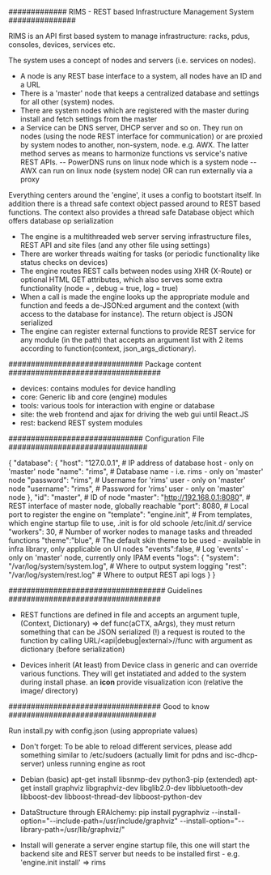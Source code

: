 ############# RIMS - REST based Infrastructure Management System ###############

RIMS is an API first based system to manage infrastructure: racks, pdus, consoles, devices, services etc.

The system uses a concept of nodes and servers (i.e. services on nodes).
- A node is any REST base interface to a system, all nodes have an ID and a URL
- There is a 'master' node that keeps a centralized database and settings for all other (system) nodes.
- There are system nodes which are registered with the master during install and fetch settings from the master
- a Service can be DNS server, DHCP server and so on. They run on nodes (using the node REST interface for communication) or are proxied by system nodes to another, non-system, node. e.g. AWX. The latter method serves as means to harmonize functions vs service's native REST APIs.
-- PowerDNS runs on linux node which is a system node
-- AWX can run on linux node (system node) OR can run externally via a proxy

Everything centers around the 'engine', it uses a config to bootstart itself. In addition there is a thread safe context object passed around to REST based functions. The context also provides a thread safe Database object which offers database op serialization
- The engine is a multithreaded web server serving infrastructure files, REST API and site files (and any other file using settings)
- There are worker threads waiting for tasks (or periodic functionality like status checks on devices)
- The engine routes REST calls between nodes using XHR (X-Route) or optional HTML GET attributes, which also serves some extra functionality (node = <node>, debug = true, log = true)
- When a call is made the engine looks up the appropriate module and function and feeds a de-JSON:ed argument and the context (with access to the database for instance). The return object is JSON serialized
- The engine can register external functions to provide REST service for any module (in the path) that accepts an argument list with 2 items according to function(context, json_args_dictionary).


############################## Package content ##################################
- devices: contains modules for device handling 
- core: Generic lib and core (engine) modules
- tools: various tools for interaction with engine or database
- site: the web frontend and ajax for driving the web gui until React.JS
- rest: backend REST system modules


############################## Configuration File ###############################

{
    "database": {
         "host": "127.0.0.1", # IP address of database host - only on 'master' node
         "name": "rims",      # Database name - i.e. rims   - only on 'master' node
         "password": "rims",  # Username for 'rims' user    - only on 'master' node
         "username": "rims",  # Password for 'rims' user    - only on 'master' node
    },
    "id": "master",         # ID of node
    "master": "http://192.168.0.1:8080",   # REST interface of master node, globally reachable
    "port": 8080,           # Local port to register the engine on
    "template": "engine.init", # From templates, which engine startup file to use, .init is for old schoole /etc/init.d/ service
    "workers": 30,          # Number of worker nodes to manage tasks and threaded functions
    "theme":"blue",         # The default skin theme to be used - available in infra library, only applicable on UI nodes
    "events":false,         # Log 'events' - only on 'master' node, currently only IPAM events
    "logs": {
        "system": "/var/log/system/system.log",  # Where to output system logging
        "rest": "/var/log/system/rest.log"       # Where to output REST api logs
    }
}

################################### Guidelines ##################################

- REST functions are defined in file <file> and accepts an argument tuple, (Context, Dictionary) => def func(aCTX, aArgs), they must return something that can be JSON serialized (!)
a request is routed to the function by calling URL/<api|debug|external>/<file>/func with argument as dictionary (before serialization)

- Devices inherit (At least) from Device class in generic and can override various functions. They will get instatiated and added to the system during install phase. an __icon__ provide visualization icon (relative the image/ directory)

################################## Good to know #################################

Run install.py with config.json (using appropriate values)

- Don't forget:
To be able to reload different services, please add something similar to /etc/sudoers (actually limit for pdns and isc-dhcp-server) unless running engine as root

- Debian
(basic)
apt-get install libsnmp-dev python3-pip
(extended)
apt-get install graphviz libgraphviz-dev libglib2.0-dev libbluetooth-dev libboost-dev libboost-thread-dev libboost-python-dev

- DataStructure through ERAlchemy:
pip install pygraphviz --install-option="--include-path=/usr/include/graphviz" --install-option="--library-path=/usr/lib/graphviz/"

- Install will generate a server engine startup file, this one will start the backend site and REST server but needs to be installed first - e.g. 'engine.init install' => rims
